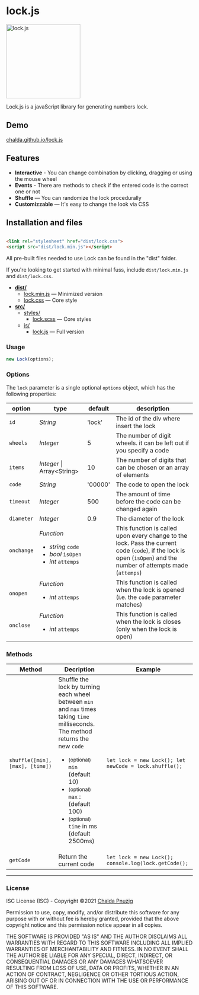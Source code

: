 # lock.js

<img alt="lock.js" src="https://chalda-pnuzig.github.io/lock.js/src/images/logo.svg" width="200" />

Lock.js is a javaScript library for generating numbers lock.

## Demo

[chalda.github.io/lock.js](https://chalda-pnuzig.github.io/lock.js)

## Features

- **Interactive** - You can change combination by clicking, dragging or using the mouse wheel
- **Events** - There are methods to check if the entered code is the correct one or not
- **Shuffle** — You can randomize the lock procedurally
- **Customizzable** — It's easy to change the look via CSS

## Installation and files

```html

<link rel="stylesheet" href="dist/lock.css">
<script src="dist/lock.min.js"></script>
```

All pre-built files needed to use Lock can be found in the "dist" folder.

If you're looking to get started with minimal fuss, include `dist/lock.min.js`  and `dist/lock.css`.

- [**dist/**](dist)
    - [lock.min.js](dist/lock.min.js) — Minimized version
    - [lock.css](dist/lock.css) — Core style
- [**src/**](src)
    - [styles/](src)
        - [lock.scss](src/styles/lock.scss) — Core styles
    - [js/](src)
        - [lock.js](src/js/lock.js) — Full version

<!--
You can install this module as a component from NPM:

```bash
npm install --save chalda-pnuzig-log
```
You can also include this library in your HTML page directly from a CDN:
```html
<script src="https://cdn..net/npm/lock@1.0.0/dist/lock.min.js"></script>
```
-->

### Usage

```js
new Lock(options);
```

### Options

The `lock` parameter is a single optional `options` object, which has the following properties:

| option     | type                                 | default  | description
|------------|--------------------------------------|----------|----------------
| `id`       | _String_                             | 'lock'   | The id of the div where insert the lock
| `wheels `  | _Integer_                            | 5        | The number of digit wheels. it can be left out if you specify a code
| `items`    | _Integer_ &#124; Array&lt;String&gt; | 10       | The number of digits that can be chosen or an array of elements
| `code `    | _String_                             | '00000'  | The code to open the lock
| `timeout`  | _Integer_                            | 500      | The amount of time before the code can be changed again
| `diameter` | _Integer_                            | 0.9      | The diameter of the lock
| `onchange` | _Function_ <ul><li>_string_ `code`</li><li> _bool_ `isOpen`</li><li>_int_ `attemps`</li></ul>| | This function is called upon every change to the lock. Pass the current code (`code`), if the lock is open (`isOpen`) and the number of attempts made (`attemps`)
| `onopen`   | _Function_ <ul><li>_int_ `attemps`</li></ul>   |          | This function is called when the lock is opened (i.e. the `code` parameter matches)
| `onclose`  | _Function_ <ul><li>_int_ `attemps`</li></ul>   |          |This function is called when the lock is closes (only when the lock is open)

### Methods

| Method     | Decription     | Example
|------------|----------------|---------
| `shuffle([min], [max], [time])`  | Shuffle the lock by turning each wheel between `min` and `max` times taking `time`  milliseconds. The method returns the new `code`<ul><li><small>(optional)</small> `min` (default 10)</li><li><small>(optional)</small> `max` : (default 100)</li><li><small>(optional)</small> `time` in ms (default 2500ms)</li></ul> | `let lock = new Lock(); let newCode = lock.shuffle();`
| `getCode`  | Return the current code         | ```let lock = new Lock(); console.log(lock.getCode();```

--------------------------------

### License

ISC License (ISC) - Copyright &copy;2021 [Chalda Pnuzig ](https://github.com/chalda-pnuzig/lock.js)

Permission to use, copy, modify, and/or distribute this software for any purpose with or without fee is hereby granted, provided that the above copyright notice and this permission notice appear in all copies.

THE SOFTWARE IS PROVIDED "AS IS" AND THE AUTHOR DISCLAIMS ALL WARRANTIES WITH REGARD TO THIS SOFTWARE INCLUDING ALL IMPLIED WARRANTIES OF MERCHANTABILITY AND FITNESS. IN NO EVENT SHALL THE AUTHOR BE LIABLE FOR ANY SPECIAL, DIRECT, INDIRECT, OR CONSEQUENTIAL DAMAGES OR ANY DAMAGES WHATSOEVER RESULTING FROM LOSS OF USE,
DATA OR PROFITS, WHETHER IN AN ACTION OF CONTRACT, NEGLIGENCE OR OTHER TORTIOUS ACTION, ARISING OUT OF OR IN CONNECTION WITH THE USE OR PERFORMANCE OF THIS SOFTWARE.